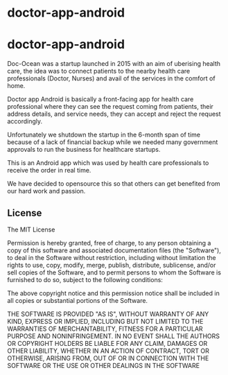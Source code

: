 # doctor-app-android

# doctor-app-android

Doc-Ocean was a startup launched in 2015 with an aim of uberising health care, the idea was to connect patients to the nearby health care professionals (Doctor, Nurses)
and avail of the services in the comfort of home. 

Doctor app Android is basically a front-facing app for health care professional where they can see the request coming from patients, their address details, and service
needs, they can accept and reject the request accordingly. 

Unfortunately we shutdown the startup in the 6-month span of time because of a lack of financial backup while we needed many government approvals to run the business
for healthcare startups. 

This is an Android app which was used by health care professionals to receive the order in real time. 

We have decided to opensource this so that others can get benefited from our hard work and passion.



License
----------
The MIT License

Permission is hereby granted, free of charge, to any person obtaining a copy of this software and associated documentation files (the "Software"), to deal in the Software without restriction, including without limitation the rights to use, copy, modify, merge, publish, distribute, sublicense, and/or sell copies of the Software, and to permit persons to whom the Software is furnished to do so, subject to the following conditions:

The above copyright notice and this permission notice shall be included in all copies or substantial portions of the Software.

THE SOFTWARE IS PROVIDED "AS IS", WITHOUT WARRANTY OF ANY KIND, EXPRESS OR IMPLIED, INCLUDING BUT NOT LIMITED TO THE WARRANTIES OF MERCHANTABILITY, FITNESS FOR A PARTICULAR PURPOSE AND NONINFRINGEMENT. IN NO EVENT SHALL THE AUTHORS OR COPYRIGHT HOLDERS BE LIABLE FOR ANY CLAIM, DAMAGES OR OTHER LIABILITY, WHETHER IN AN ACTION OF CONTRACT, TORT OR OTHERWISE, ARISING FROM, OUT OF OR IN CONNECTION WITH THE SOFTWARE OR THE USE OR OTHER DEALINGS IN THE SOFTWARE

